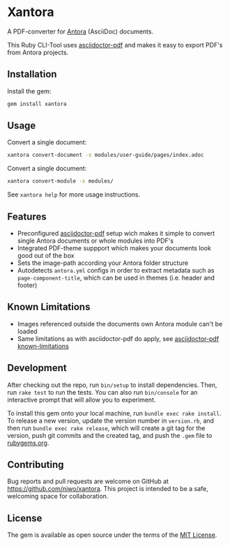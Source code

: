 # Xantora

A PDF-converter for [Antora](https://antora.org/) (AsciiDoc) documents.

This Ruby CLI-Tool uses [asciidoctor-pdf](https://asciidoctor.org/docs/asciidoctor-pdf/) and makes it easy to export PDF's from Antora projects.

## Installation

Install the gem:

```sh
gem install xantora
```

## Usage

Convert a single document:

```bash
xantora convert-document -s modules/user-guide/pages/index.adoc
```

Convert a single document:

```bash
xantora convert-module -s modules/
```

See `xantora help` for more usage instructions.

## Features

- Preconfigured [asciidoctor-pdf](https://asciidoctor.org/docs/asciidoctor-pdf/) setup wich makes it simple to convert single Antora documents or whole modules into PDF's
- Integrated PDF-theme suppport which makes your documents look good out of the box
- Sets the image-path according your Antora folder structure
- Autodetects `antora.yml` configs in order to extract metadata such as `page-component-title`, which can be used in themes (i.e. header and footer)

## Known Limitations

- Images referenced outside the documents own Antora module can't be loaded
- Same limitations as with asciidoctor-pdf do apply, see [asciidoctor-pdf known-limitations](https://github.com/asciidoctor/asciidoctor-pdf#known-limitations)

## Development

After checking out the repo, run `bin/setup` to install dependencies. Then, run `rake test` to run the tests. You can also run `bin/console` for an interactive prompt that will allow you to experiment.

To install this gem onto your local machine, run `bundle exec rake install`. To release a new version, update the version number in `version.rb`, and then run `bundle exec rake release`, which will create a git tag for the version, push git commits and the created tag, and push the `.gem` file to [rubygems.org](https://rubygems.org).

## Contributing

Bug reports and pull requests are welcome on GitHub at https://github.com/niwo/xantora. This project is intended to be a safe, welcoming space for collaboration.

## License

The gem is available as open source under the terms of the [MIT License](https://opensource.org/licenses/MIT).
